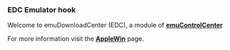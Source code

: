 ### EDC Emulator hook

Welcome to emuDownloadCenter (EDC), a module of [**emuControlCenter**](https://github.com/PhoenixInteractiveNL/emuControlCenter/wiki/)

For more information visit the [**AppleWin**](https://github.com/PhoenixInteractiveNL/emuDownloadCenter/wiki/Emulator-applewin#menu) page.
